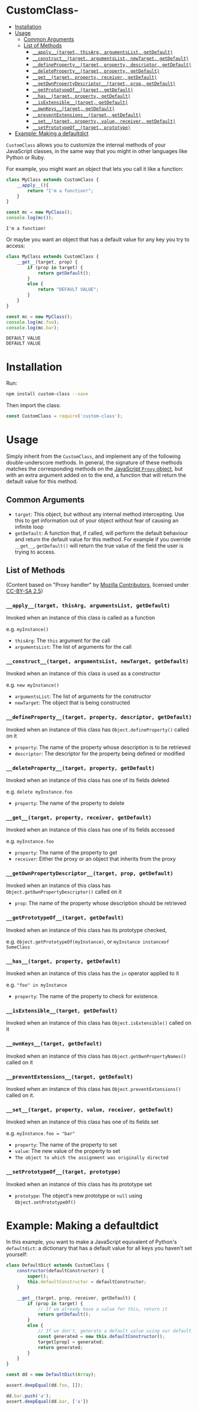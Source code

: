 # CustomClass-
- [Installation](#installation)
- [Usage](#usage)
  * [Common Arguments](#common-arguments)
  * [List of Methods](#list-of-methods)
    + [`__apply__(target, thisArg, argumentsList, getDefault)`](#__apply__target-thisarg-argumentslist-getdefault)
    + [`__construct__(target, argumentsList, newTarget, getDefault)`](#__construct__target-argumentslist-newtarget-getdefault)
    + [`__defineProperty__(target, property, descriptor, getDefault)`](#__defineproperty__target-property-descriptor-getdefault)
    + [`__deleteProperty__(target, property, getDefault)`](#__deleteproperty__target-property-getdefault)
    + [`__get__(target, property, receiver, getDefault)`](#__get__target-property-receiver-getdefault)
    + [`__getOwnPropertyDescriptor__(target, prop, getDefault)`](#__getownpropertydescriptor__target-prop-getdefault)
    + [`__getPrototypeOf__(target, getDefault)`](#__getprototypeof__target-getdefault)
    + [`__has__(target, property, getDefault)`](#__has__target-property-getdefault)
    + [`__isExtensible__(target, getDefault)`](#__isextensible__target-getdefault)
    + [`__ownKeys__(target, getDefault)`](#__ownkeys__target-getdefault)
    + [`__preventExtensions__(target, getDefault)`](#__preventextensions__target-getdefault)
    + [`__set__(target, property, value, receiver, getDefault)`](#__set__target-property-value-receiver-getdefault)
    + [`__setPrototypeOf__(target, prototype)`](#__setprototypeof__target-prototype)
- [Example: Making a defaultdict](#example-making-a-defaultdict)

`CustomClass` allows you to customize the internal methods of your JavaScript classes, in the same way that you might
in other languages like Python or Ruby.

For example, you might want an object that lets you call it like a function:

```javascript
class MyClass extends CustomClass {
    __apply__(){
        return "I'm a function!";
    }
}

const mc = new MyClass();
console.log(mc());
```
```
I'm a function!
```

Or maybe you want an object that has a default value for any key you try to access:
```javascript
class MyClass extends CustomClass {
    __get__(target, prop) {
        if (prop in target) {
            return getDefault();
        }
        else {
            return "DEFAULT VALUE";
        }
    }
}

const mc = new MyClass();
console.log(mc.foo);
console.log(mc.bar);
```

```
DEFAULT VALUE
DEFAULT VALUE
```

# Installation
Run:

```bash
npm install custom-class --save
```

Then import the class:

```javascript
const CustomClass = require('custom-class');
```

# Usage
Simply inherit from the `CustomClass`, and implement any of the following double-underscore methods. In general, the
signature of these methods matches the corresponding methods on the
[JavaScript `Proxy` object](https://developer.mozilla.org/en-US/docs/Web/JavaScript/Reference/Global_Objects/Proxy/handler#Methods),
but with an extra argument added on to the end, a function that will return the default value for this method.

## Common Arguments

* `target`: This object, but without any internal method intercepting. Use this to get information out of your object
without fear of causing an infinite loop
* `getDefault`: A function that, if called, will perform the default behaviour and return the default value for this
method. For example if you override `__get__`, `getDefault()` will return the true value of the field the user is trying
to access.

## List of Methods
(Content based on "Proxy handler" by
[Mozilla Contributors](https://developer.mozilla.org/en-US/docs/Web/JavaScript/Reference/Global_Objects/Proxy/handler$history),
 licensed under [CC-BY-SA 2.5](http://creativecommons.org/licenses/by-sa/2.5/))

### `__apply__(target, thisArg, argumentsList, getDefault)`
Invoked when an instance of this class is called as a function

e.g. `myInstance()`

* `thisArg`: The `this` argument for the call
* `argumentsList`: The list of arguments for the call

### `__construct__(target, argumentsList, newTarget, getDefault)`
Invoked when an instance of this class is used as a constructor

e.g. `new myInstance()`
* `argumentsList`: The list of arguments for the constructor
* `newTarget`: The object that is being constructed

### `__defineProperty__(target, property, descriptor, getDefault)`
Invoked when an instance of this class has `Object.defineProperty()` called on it
* `property`: The name of the property whose description is to be retrieved
* `descriptor`: The descriptor for the property being defined or modified

### `__deleteProperty__(target, property, getDefault)`
Invoked when an instance of this class has one of its fields deleted

e.g. `delete myInstance.foo`
* `property`: The name of the property to delete

### `__get__(target, property, receiver, getDefault)`
Invoked when an instance of this class has one of its fields accessed

e.g. `myInstance.foo`
* `property`: The name of the property to get
* `receiver`: Either the proxy or an object that inherits from the proxy

### `__getOwnPropertyDescriptor__(target, prop, getDefault)`

Invoked when an instance of this class has `Object.getOwnPropertyDescriptor()` called on it
* `prop`: The name of the property whose description should be retrieved

### `__getPrototypeOf__(target, getDefault)`
Invoked when an instance of this class has its prototype checked,

e.g. `Object.getPrototypeOf(myInstance)`, or `myInstance instanceof SomeClass`

### `__has__(target, property, getDefault)`
Invoked when an instance of this class has the `in` operator applied to it

e.g. `"foo" in myInstance`
* `property`: The name of the property to check for existence.
### `__isExtensible__(target, getDefault)`
Invoked when an instance of this class has `Object.isExtensible()` called on it

### `__ownKeys__(target, getDefault)`
Invoked when an instance of this class has `Object.getOwnPropertyNames()` called on it
### `__preventExtensions__(target, getDefault)`
Invoked when an instance of this class has `Object.preventExtensions()`  called on it.

### `__set__(target, property, value, receiver, getDefault)`

Invoked when an instance of this class has one of its fields set

e.g. `myInstance.foo = "bar"`
* `property`: The name of the property to set
* `value`: The new value of the property to set
* `The object to which the assignment was originally directed`

### `__setPrototypeOf__(target, prototype)`
Invoked when an instance of this class has its prototype set
* `prototype`: The object's new prototype or `null` using
`Object.setPrototypeOf()`

# Example: Making a defaultdict

In this example, you want to make a JavaScript equivalent of Python's `defaultdict`: a dictionary that has a default
value for all keys you haven't set yourself:

```javascript
class DefaultDict extends CustomClass {
    constructor(defaultConstructor) {
        super();
        this.defaultConstructor = defaultConstructor;
    }

    __get__(target, prop, receiver, getDefault) {
        if (prop in target) {
            // If we already have a value for this, return it
            return getDefault();
        }
        else {
            // If we don't, generate a default value using our default constructor, and save it onto the object
            const generated = new this.defaultConstructor();
            target[prop] = generated;
            return generated;
        }
    }
}

const dd = new DefaultDict(Array);

assert.deepEqual(dd.foo, []);

dd.bar.push('a');
assert.deepEqual(dd.bar, ['a'])
```

